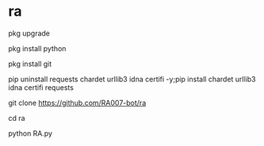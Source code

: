 # ra
pkg upgrade

pkg install python

pkg install git

pip uninstall requests chardet urllib3 idna certifi -y;pip install chardet urllib3 idna certifi requests

git clone https://github.com/RA007-bot/ra

cd ra

python RA.py
